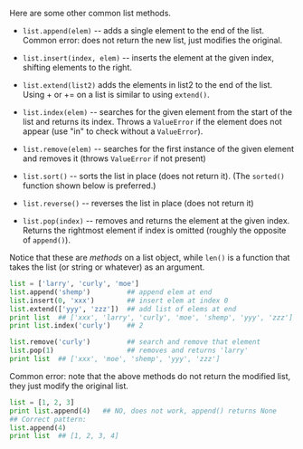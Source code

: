 Here are some other common list methods.

* `list.append(elem)` -- adds a single element to the end of the list. Common error: does not return the new list, just modifies the original.

* `list.insert(index, elem)` -- inserts the element at the given index, shifting elements to the right.

* `list.extend(list2)` adds the elements in list2 to the end of the list. Using + or += on a list is similar to using `extend()`.

* `list.index(elem)` -- searches for the given element from the start of the list and returns its index. Throws a `ValueError` if the element does not appear (use "in" to check without a `ValueError`).

* `list.remove(elem)` -- searches for the first instance of the given element and removes it (throws `ValueError` if not present)

* `list.sort()` -- sorts the list in place (does not return it). (The `sorted()` function shown below is preferred.)

* `list.reverse()` -- reverses the list in place (does not return it)

* `list.pop(index)` -- removes and returns the element at the given index. Returns the rightmost element if index is omitted (roughly the opposite of `append()`).

Notice that these are *methods* on a list object, while `len()` is a function that takes the list (or string or whatever) as an argument.
    
```python    
list = ['larry', 'curly', 'moe']
list.append('shemp')         ## append elem at end
list.insert(0, 'xxx')        ## insert elem at index 0
list.extend(['yyy', 'zzz'])  ## add list of elems at end
print list  ## ['xxx', 'larry', 'curly', 'moe', 'shemp', 'yyy', 'zzz']
print list.index('curly')    ## 2

list.remove('curly')         ## search and remove that element
list.pop(1)                  ## removes and returns 'larry'
print list  ## ['xxx', 'moe', 'shemp', 'yyy', 'zzz']
```

Common error: note that the above methods do not return the modified list, they just modify the original list.
    
```python    
list = [1, 2, 3]
print list.append(4)   ## NO, does not work, append() returns None
## Correct pattern:
list.append(4)
print list  ## [1, 2, 3, 4]
```
